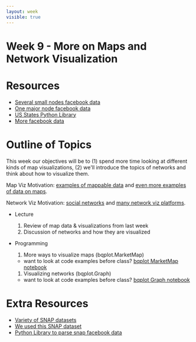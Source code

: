 ```yaml
---
layout: week
visible: true
---
```


# Week 9 - More on Maps and Network Visualization

# Resources

 * <a href='data/facebook_combined_sm000090_000010.txt' download>Several small nodes facebook data</a>
 * <a href='data/facebook_combined_sm000030_000000.txt' download>One major node facebook data</a>
 * <a href='us_state_abbrev.py' download>US States Python Library</a>
 * <a href='data/'>More facebook data</a>

# Outline of Topics

This week our objectives will be to (1) spend more time looking at different kinds of map visualizations, (2) we'll introduce the topics of networks and think about how to visualize them.

Map Viz Motivation: <a href="https://www.idashboards.com/blog/2017/08/02/5-provocative-map-data-visualizations/">examples of mappable data</a> and <a href="https://www.idashboards.com/blog/2017/08/02/5-provocative-map-data-visualizations/">even more examples of data on maps</a>.

Network Viz Motivation: <a href="https://www.maa.org/sites/default/files/pdf/Mathhorizons/NetworkofThrones%20%281%29.pdf">social networks</a> and <a href="https://dataviz.tools/category/network-visualization/">many network viz platforms</a>.

 * Lecture
   1. Review of map data & visualizations from last week
   1. Discussion of networks and how they are visualized

 * Programming
   1. More ways to visualize maps (bqplot.MarketMap)
     * want to look at code examples before class? <a href="https://github.com/bloomberg/bqplot/blob/master/examples/Marks/Object%20Model/Market%20Map.ipynb">bqplot MarketMap notebook</a>
   1. Visualizing networks (bqplot.Graph)
     * want to look at code examples before class? <a href="https://github.com/dmadeka/PyGotham-2017/blob/master/6%20-%20Mobile%20Patent%20Suits.ipynb">bqplot Graph notebook</a>

# Extra Resources

 * <a href='https://snap.stanford.edu/data/'>Variety of SNAP datasets</a>
 * <a href='https://snap.stanford.edu/data/ego-Facebook.html'>We used this SNAP dataset</a>
 * <a href='https://github.com/jcatw/snap-facebook'>Python Library to parse snap facebook data</a>
